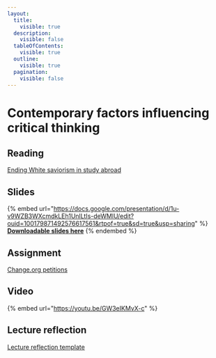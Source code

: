 ```yaml
---
layout:
  title:
    visible: true
  description:
    visible: false
  tableOfContents:
    visible: true
  outline:
    visible: true
  pagination:
    visible: false
---
```


# Contemporary factors influencing critical thinking

## Reading

[Ending White saviorism in study abroad](https://drive.google.com/open?id=1c5vCbZ20bBOicrQRPA_IbWkKIRANMYYz\&usp=drive_fs)

## Slides

{% embed url="https://docs.google.com/presentation/d/1u-v9WZB3WXcmdkLEh1UnlLtIs-deWMlU/edit?ouid=100179871492576617561&rtpof=true&sd=true&usp=sharing" %}
[**Downloadable slides here**](https://docs.google.com/presentation/d/1u-v9WZB3WXcmdkLEh1UnlLtIs-deWMlU?rtpof=true\&usp=drive_fs)
{% endembed %}

## Assignment

[Change.org petitions](https://docs.google.com/document/d/1grzvdOFg6PF5FwW0n6F3LCuY2L_hbGJk?rtpof=true\&usp=drive_fs)

## Video

{% embed url="https://youtu.be/GW3eIKMvX-c" %}

## Lecture reflection

[Lecture reflection template](https://docs.google.com/document/d/1-dFNKbiLU8LA7Xg_bQRC8CqSCgQuNfal?rtpof=true\&usp=drive_fs)
